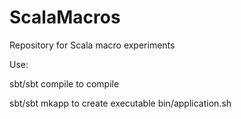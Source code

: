 ScalaMacros
===========

Repository for Scala macro experiments

Use: 

sbt/sbt compile 
to compile

sbt/sbt mkapp
to create executable bin/application.sh

